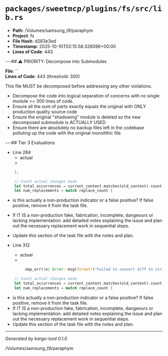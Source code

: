 # `packages/sweetmcp/plugins/fs/src/lib.rs`

- **Path**: /Volumes/samsung_t9/paraphym
- **Project**: fs
- **File Hash**: d283e3ed  
- **Timestamp**: 2025-10-10T02:15:58.326086+00:00  
- **Lines of Code**: 443

---## ⚠️ PRIORITY: Decompose into Submodules

**File**: ``  
**Lines of Code**: 443 (threshold: 300)

This file MUST be decomposed before addressing any other violations.

- Decompose the code into logical separation of concerns with no single module >= 300 lines of code. 
- Ensure all the sum of parts exactly equals the original with ONLY production quality source code
- Ensure the original "shadowing" module is deleted so the new decomposed submodule is ACTUALLY USED
- Ensure there are absolutely no backup files left in the codebase polluting up the code with the original monolithic file.

---## Tier 3 Evaluations


- Line 284
  - actual
  - 

```rust
    };
    
    // Count actual changes made
    let total_occurrences = current_content.matches(old_content).count();
    let num_replacements = match replace_count {
```

- is this actually a non-production indicator or a false positive? If false positive, remove it from the task file.
- If IT IS a non-production fake, fabrication, incomplete, dangeours or lacking implementation: add detailed notes explaining the issue and plan out the necessary replacement work in sequential steps. 
- Update this section of the task file with the notes and plan.


- Line 312
  - actual
  - 

```rust
        .map_err(|e| Error::msg(format!("Failed to convert diff to string: {}", e)))?;
    
    // Count actual changes made
    let total_occurrences = current_content.matches(old_content).count();
    let num_replacements = match replace_count {
```

- is this actually a non-production indicator or a false positive? If false positive, remove it from the task file.
- If IT IS a non-production fake, fabrication, incomplete, dangeours or lacking implementation: add detailed notes explaining the issue and plan out the necessary replacement work in sequential steps. 
- Update this section of the task file with the notes and plan.

---

*Generated by kargo-turd 0.1.0*

/Volumes/samsung_t9/paraphym